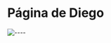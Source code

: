 # Página de Diego
![----](https://media.giphy.com/media/xT1XGVp95GDPgFYmUE/giphy.gif?cid=790b76116v7s2147tyeh0y4juhls0rrwk52n326jbuvpesza&ep=v1_gifs_search&rid=giphy.gif&ct=g)

